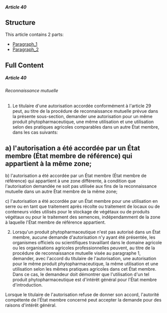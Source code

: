 ##### Article 40

## Structure

This article contains 2 parts:

- [Paragraph_1](./Paragraph_1.md)
- [Paragraph_2](./Paragraph_2.md)

## Full Content

##### Article 40
###### Reconnaissance mutuelle

1. Le titulaire d'une autorisation accordée conformément à l'article 29 peut, au titre de la procédure de reconnaissance mutuelle prévue dans la présente sous-section, demander une autorisation pour un même produit phytopharmaceutique, une même utilisation et une utilisation selon des pratiques agricoles comparables dans un autre État membre, dans les cas suivants:

a) l'autorisation a été accordée par un État membre (État membre de référence) qui appartient à la même zone;
---


b) l'autorisation a été accordée par un État membre (État membre de référence) qui appartient à une zone différente, à condition que l'autorisation demandée ne soit pas utilisée aux fins de la reconnaissance mutuelle dans un autre État membre de la même zone;

c) l'autorisation a été accordée par un État membre pour une utilisation en serre ou en tant que traitement après récolte ou traitement de locaux ou de conteneurs vides utilisés pour le stockage de végétaux ou de produits végétaux ou pour le traitement des semences, indépendamment de la zone à laquelle l'État membre de référence appartient.

2. Lorsqu'un produit phytopharmaceutique n'est pas autorisé dans un État membre, aucune demande d'autorisation n'y ayant été présentée, les organismes officiels ou scientifiques travaillant dans le domaine agricole ou les organisations agricoles professionnelles peuvent, au titre de la procédure de reconnaissance mutuelle visée au paragraphe 1, demander, avec l'accord du titulaire de l'autorisation, une autorisation pour le même produit phytopharmaceutique, la même utilisation et une utilisation selon les mêmes pratiques agricoles dans cet État membre. Dans ce cas, le demandeur doit démontrer que l'utilisation d'un tel produit phytopharmaceutique est d'intérêt général pour l'État membre d'introduction.

Lorsque le titulaire de l'autorisation refuse de donner son accord, l'autorité compétente de l'État membre concerné peut accepter la demande pour des raisons d'intérêt général.